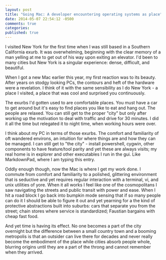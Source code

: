 ```yaml
---
layout: post
title: "Going Mac: A developer encountering operating systems as place"
date: 2014-05-07 22:54:12 -0500
comments: true
categories: 
published: true
---
```


I visited New York for the first time when I was still based in a Southern California exurb. It was overwhelming, beginning with the clear memory of a man yelling at me to get out of his way upon exiting an elevator. I'd been to many cities but New York is a singular experience: dense, difficult, and beautiful.  

When I got a new Mac earlier this year, my first reaction was to its beauty. After years on stodgy looking PCs, the contours and heft of the hardware were a revelation. I think of it with the same sensibility as I do New York - a place I visited, a place that was cool and surprised you continuously. 

The exurbs I'd gotten used to are comfortable places. You must have a car to get around but it's easy to find places you like to eat and hang out. The people are relaxed. You can still get to the proper "city" but only after working up the motivation to deal with traffic and drive for 30 minutes. I did it all the time but relegated it to night time, when working hours were over.  

I think about my PC in terms of those exurbs. The comfort and familiarity of oft wandered environs, an intuition for where things are and how they can be managed. I can still get to "the city" - install powershell, cygwin, other components to have feature/tool parity and yet these are always visits; my real home is in explorer and other executables I run in the gui. Like MarkdownPad, where I am typing this entry. 

Oddly enough though, now the Mac is where I get my work done. I commute from comfort and familiarity to a polished, glittering environment that is seductive and yet requires regular interaction with a terminal, vi, and unix utilities of yore. When it all works I feel like one of the cosmopolitans I saw navigating the streets and public transit with power and ease. When I hit a road block I go back into bumpkin mode sensing that if so many people can do it I should be able to figure it out and yet yearning for a the kind of protective abstractions built into suburbs: cars that separate you from the street; chain stores where service is standardized; Faustian bargains with cheap fast food.

And yet time is having its effect. No one becomes a part of the city overnight but the difference between a small country town and a booming metropolis is that an outsider can live there for decades and never really become the embodiment of the place while cities absorb people whole, blurring origins until they are a part of the throng and cannot remember when they arrived. 